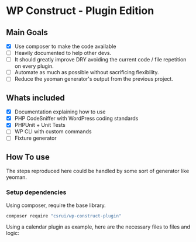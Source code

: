 # WP Construct - Plugin Edition

## Main Goals

- [x] Use composer to make the code available
- [ ] Heavily documented to help other devs.
- [ ] It should greatly improve DRY avoiding the current code / file repetition on every plugin.
- [ ] Automate as much as possible without sacrificing flexibility.
- [ ] Reduce the yeoman generator's output from the previous project.

## Whats included

- [x] Documentation explaining how to use
- [x] PHP CodeSniffer with WordPress coding standards
- [x] PHPUnit + Unit Tests
- [ ] WP CLI with custom commands
- [ ] Fixture generator

## How To use

The steps reproduced here could be handled by some sort of generator like yeoman.

### Setup dependencies

Using composer, require the base library.

```bash
composer require "csrui/wp-construct-plugin"
```

Using a calendar plugin as example, here are the necessary files to files and logic:

